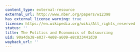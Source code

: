 ```yaml
---
content_type: external-resource
external_url: http://www.nber.org/papers/w12398
has_external_license_warning: true
license: https://en.wikipedia.org/wiki/All_rights_reserved
status: ''
title: The Politics and Economics of Outsourcing
uid: 90a4da38-e037-4e08-a609-e8c833441d39
wayback_url: ''
---
```

